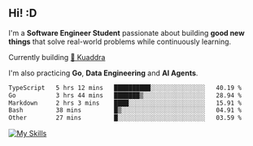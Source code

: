 ## Hi! :D

I'm a **Software Engineer Student** passionate about building **good new things** that solve real-world problems while continuously learning.

Currently building [🎾 Kuaddra](https://kuaddra.com)

I'm also practicing **Go**, **Data Engineering** and **AI Agents**.

<!--START_SECTION:waka-->

```txt
TypeScript   5 hrs 12 mins   ██████████░░░░░░░░░░░░░░░   40.19 %
Go           3 hrs 44 mins   ███████▒░░░░░░░░░░░░░░░░░   28.94 %
Markdown     2 hrs 3 mins    ████░░░░░░░░░░░░░░░░░░░░░   15.91 %
Bash         38 mins         █▒░░░░░░░░░░░░░░░░░░░░░░░   04.91 %
Other        27 mins         █░░░░░░░░░░░░░░░░░░░░░░░░   03.59 %
```

<!--END_SECTION:waka-->
[![My Skills](https://skillicons.dev/icons?i=py,go,java,aws,js,docker,linux)](https://skillicons.dev)

